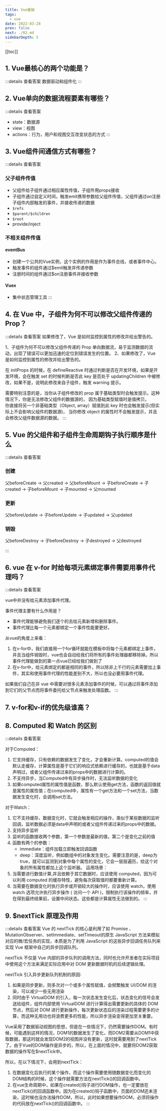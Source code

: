 ```yaml
---
title: Vue基础
tags: 
  - vue
date: 2022-03-28
prev: false
next: ./02.md
sidebarDepth: 5
---
```


[[toc]]

## 1. Vue最核心的两个功能是？

:::details 查看答案
数据驱动和组件化
:::

## 2. Vue单向的数据流程要素有哪些？

:::details 查看答案
- state：数据源
- view：视图
- actions：行为，用户和视图交互改变状态的方式
:::

## 3. Vue组件间通信方式有哪些？

:::details 查看答案

### 父子组件传值
- 父组件给子组件通过相应属性传值，子组件用props接收
- 子组件通过自定义时间，触发emit携带参数给父组件传值，父组件通过on注册子组件内部触发的事件，并接收传递的数据
- `$refs`
- `$parent/$children`
- `$root`
- provide/inject
### 不相关组件传值
#### eventBus
  - 创建一个公共的Vue实例，这个实例的作用是作为事件总线，或者事件中心。
  - 触发事件的组件通过$emit触发并传递参数
  - 注册时间的组件通过$on注册事件并接收参数

#### Vuex
  - 集中状态管理工具
:::
## 4. 在 Vue 中，子组件为何不可以修改父组件传递的 Prop？
:::details 查看答案
如果修改了，Vue 是如何监控到属性的修改并给出警告的。

1、子组件为何不可以修改父组件传递的 Prop 单向数据流，易于监测数据的流动，出现了错误可以更加迅速的定位到错误发生的位置。 
2、如果修改了，Vue 是如何监控到属性的修改并给出警告的。

在 initProps 的时候，在 defineReactive 时通过判断是否在开发环境，如果是开发环境，会在触发 set 的时候判断是否此 key 是否处于 updatingChildren 中被修改，如果不是，说明此修改来自子组件，触发 warning 提示。

需要特别注意的是，当你从子组件修改的 prop 属于基础类型时会触发提示。这种情况下，你是无法修改父组件的数据源的， 因为基础类型赋值时是值拷贝。  
你直接将另一个非基础类型（Object, array）赋值到此 key 时也会触发提示(但实际上不会影响父组件的数据源)， 当你修改 object 的属性时不会触发提示，并且会修改父组件数据源的数据。
:::

## 5. Vue 的父组件和子组件生命周期钩子执行顺序是什么

:::details 查看答案
### 创建
父beforeCreate -> 父created -> 父beforeMount -> 子beforeCreate -> 子created -> 子beforeMount -> 子mounted -> 父mounted

### 更新
父beforeUpdate -> 子beforeUpdate -> 子updated -> 父updated

### 销毁
父beforeDestroy -> 子beforeDestroy -> 子destroyed -> 父destroyed

:::

## 6. vue 在 v-for 时给每项元素绑定事件需要用事件代理吗？

:::details 查看答案

vue中并没有给元素添加事件代理。

事件代理主要有什么作用是？
- 事件代理能够避免我们逐个的去给元素新增和删除事件。
- 事件代理比每一个元素都绑定一个事件性能要更好。

从vue的角度上来看：
1. 在v-for中，我们直接用一个for循环就能在模板中将每个元素都绑定上事件，并且当组件销毁时，vue也会自动给我们将所有的事件处理器都移除掉。所以事件代理能做到的第一点vue已经给我们做到了
2. 在v-for中，给元素绑定的都是相同的事件，所以除非上千行的元素需要加上事件，其实和使用事件代理的性能差别不大，所以也没必要用事件代理。

如果我们自己在非 vue 中需要对很多元素添加事件的时候，可以通过将事件添加到它们的父节点而将事件委托给父节点来触发处理函数。
:::


## 7. v-for和v-if的优先级谁高？ <Badge text="TODO" type="error"/>

## 8. Computed 和 Watch 的区别
:::details 查看答案

对于Computed：
1. 它支持缓存，只有依赖的数据发生了变化，才会重新计算。computed的值会默认走缓存，计算属性是基于它们的响应式依赖进行缓存的，也就是基于data声明过，或者父组件传递过来的props中的数据进行计算的。
2. 不支持异步，当Computed中有异步操作时，无法监听数据的变化
3. 如果computed属性的属性值是函数，那么默认使用get方法，函数的返回值就是属性的属性值；在computed中，属性有一个get方法和一个set方法，当数据发生变化时，会调用set方法。

对于Watch：
1. 它不支持缓存，数据变化时，它就会触发相应的操作，类似于某些数据的监听回调，监听数据必须是data中声明的或者父组件传递过来的props中的数据。
2. 支持异步监听
3. 监听的函数接收两个参数，第一个参数是最新的值，第二个是变化之前的值
4. 函数有两个的参数：
    - immediate：组件加载立即触发回调函数
    - deep：深度监听，例如数组中的对象发生变化。需要注意的是，deep为true，就可以监测到对象中每个属性的变化，它会一层层遍历，给这个对象的所有属性都加上这个监听器。
运用场景： 
1. 当需要进行数值计算,并且依赖于其它数据时，应该使用 computed，因为可以利用 computed 的缓存特性，避免每次获取值时都要重新计算。 
2. 当需要在数据变化时执行异步或开销较大的操作时，应该使用 watch，使用 watch 选项允许执行异步操作 ( 访问一个 API )，限制执行该操作的频率，并在得到最终结果前，设置中间状态。这些都是计算属性无法做到的。
:::

## 9. $nextTick 原理及作用

:::details 查看答案
Vue 的 nextTick 的核心是利用了如 Promise 、MutationObserver、setImmediate、setTimeout的原生 JavaScript 方法来模拟对应的微/宏任务的实现，本质是为了利用 JavaScript 的这些异步回调任务队列来实现 Vue 框架中自己的异步回调队列。

nextTick 不仅是 Vue 内部的异步队列的调用方法，同时也允许开发者在实际项目中使用这个方法来满足实际应用中对 DOM 更新数据时机的后续逻辑处理。

nextTick 引入异步更新队列机制的原因∶
1. 如果是同步更新，则多次对一个或多个属性赋值，会频繁触发 UI/DOM 的渲染，可以减少一些无用渲染
2. 同时由于 VirtualDOM 的引入，每一次状态发生变化后，状态变化的信号会发送给组件，组件内部使用 VirtualDOM 进行计算得出需要更新的具体的 DOM 节点，然后对 DOM 进行更新操作，每次更新状态后的渲染过程需要更多的计算，而这种无用功也将浪费更多的性能，所以异步渲染变得更加至关重要。

Vue采用了数据驱动视图的思想，但是在一些情况下，仍然需要操作DOM。有时候，可能遇到这样的情况，DOM1的数据发生了变化，而DOM2需要从DOM1中获取数据，那这时就会发现DOM2的视图并没有更新，这时就需要用到了nextTick了。由于Vue的DOM操作是异步的，所以，在上面的情况中，就要将DOM2获取数据的操作写在$nextTick中。

所以，在以下情况下，会用到nextTick：
1. 在数据变化后执行的某个操作，而这个操作需要使用随数据变化而变化的DOM结构的时候，这个操作就需要方法在nextTick()的回调函数中。
2. 在vue生命周期中，如果在created()钩子进行DOM操作，也一定要放在nextTick()的回调函数中。因为在created()钩子函数中，页面的DOM还未渲染，这时候也没办法操作DOM，所以，此时如果想要操作DOM，必须将操作的代码放在nextTick()的回调函数中。
:::
